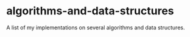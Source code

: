 # algorithms-and-data-structures
A list of my implementations on several algorithms and data structures.
